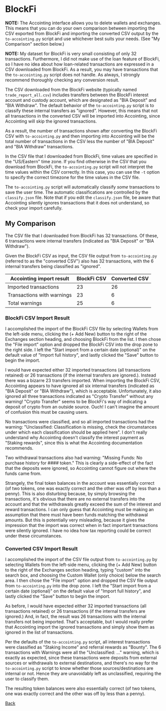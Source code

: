 # BlockFi #

**NOTE:** The Accointing interface allows you to delete wallets and exchanges.  This means that you can do your own
comparison between importing the CSV exported from BlockFi and importing the converted CSV output by the
`to-accointing.py` script and use whichever best suits your needs.  (See "My Comparison" section below.)

**NOTE:** My dataset for BlockFi is very small consisting of only 32 transactions.  Furthermore, I did not make use of
the loan feature of BlockFi, so I have no idea about how loan-related transactions are expressed in a CSV downloaded
from BlockFi.  As a result, you may have transactions that the `to-accointing.py` script does not handle. As always, I
strongly recommend thoroughly checking any conversion result.

The CSV downloaded from the BlockFi website (typically named `trade_report_all.csv`) includes transfers between the
BlockFi interest account and custody account, which are designated as "BIA Deposit" and "BIA Withdraw".  The default
behavior of the `to-accointing.py` script is to classify these internal transfers as "ignored".  However, this means
that not all transactions in the converted CSV will be imported into Accointing, since Accointing will skip the ignored
transactions.

As a result, the number of transactions shown after converting the BlockFi CSV with `to-accointing.py` and then
importing into Accointing will be the total number of transactions in the CSV less the number of "BIA Deposit" and "BIA
Withdraw" transactions.

In the CSV file that I downloaded from BlockFi, time values are specified in the "US/Eastern" time zone.  If you find
otherwise in the CSV that you download from BlockFi, the `to-accointing.py` script will not interpret the time values
within the CSV correctly.  In this case, you can use the `-t` option to specify the correct timezone for the time values
in the CSV file.

The `to-accointing.py` script will automatically classify *some* transactions to save the user time.  The automatic
classifications are controlled by the `classify.json` file.  Note that if you edit the `classify.json` file, be aware
that Accointing silently ignores transactions that it does not understand, so check your import carefully.


## My Comparison ##

The CSV file that I downloaded from BlockFi has 32 transactions.  Of these, 6 transactions were internal transfers
(indicated as "BIA Deposit" or "BIA Withdraw").

Given the BlockFi CSV as input, the CSV file output from `to-accointing.py` (referred to as the "converted CSV") also
has 32 transactions, with the 6 internal transfers being classified as "ignored".


| Accointing import result   | BlockFi CSV | Converted CSV |
| -------------------------- | ----------- | ------------- |
| Imported transactions      |      23     |        26     |
| Transactions with warnings |      23     |         6     |
| Total warnings             |      25     |         6     |


### BlockFi CSV Import Result ###

I accomplished the import of the BlockFi CSV file by selecting Wallets from the left-side menu, clicking the (+ Add New)
button to the right of the Exchanges section heading, and choosing BlockFi from the list.  I then chose the "File
import" option and dropped the BlockFi CSV into the drop zone to the right side. I left the "Start import from a certain
date (optional)" on the default value of "Import full history", and lastly clicked the "Save" button to begin the
import.

I would have expected either 32 imported transactions (all transactions retained) or 26 transactions (if the internal
transfers are ignored.).  Instead there was a bizarre 23 transfers imported.  When importing the BlockFi CSV, Accointing
appears to have ignored all six internal transfers (indicated as "BIA Deposit" or "BIA Withdraw"), which is acceptable.
Unfortunately, it also ignored all three transactions indicated as "Crypto Transfer" without any warning! "Crypto
Transfer" seems to be BlockFi's way of indicating a deposit of crypto from an outside source.  Ouch!  I can't imagine
the amount of confusion this must be causing users.

No transactions were classified, and so all imported transactions had the warning: "Unclassified: Classification is
missing, check the circumstances under which each classification should be applied here".  I don't really understand why
Accointing doesn't classify the interest payment as "Staking rewards", since this is what the Accointing documentation
recommends.

Two withdrawal transactions also had warning:  "Missing Funds:  No purchase history for #### token."  This is clearly a
side-effect of the fact that the deposits were ignored, so Accointing cannot figure out where the funds came from.

Strangely, the final token balances in the account was essentially correct (of two tokens, one was exactly correct and
the other was off by less than a penny).  This is also disturbing because, by simply browsing the transactions, it's
obvious that there are no external transfers into the account and that the withdrawals greatly exceed the sum of the
interest and reward transactions.  I can only guess that Accointing must be making an assumption that there must have
been funds matching the withdrawal amounts.  But this is potentially very misleading, because it gives the impression
that the import was correct when in fact important transactions were silently ignored.  I have no idea how tax reporting
could be correct under these circumstances.

### Converted CSV Import Result ###

I accomplished the import of the CSV file output from `to-accointing.py` by selecting Wallets from the left-side menu,
clicking the (+ Add New) button to the right of the Exchanges section heading, typing "custom" into the search box, and
choosing the Custom Wallet (only choice) below the search area.  I then chose the "File import" option and dropped the
CSV file output from `to-accointing.py` into the drop zone. I left the "Start import from a certain date (optional)" on
the default value of "Import full history", and lastly clicked the "Save" button to begin the import.

As before, I would have expected either 32 imported transactions (all transactions retained) or 26 transactions (if the
internal transfers are ignored.)  And, in fact, the result was 26 transactions with the internal transfers not being
imported.  That's acceptable, but I would really prefer that Accointing import the ignored transactions and simply show
them  as ignored in the list of transactions.

Per the defaults of the `to-accointing.py` script, all interest transactions were classified as "Staking Income" and
referral rewards as "Bounty".  The 6 transactions with Warnings were all the "Unclassified: ..." warning, which is
exactly as expected, since these transactions were deposits from external sources or withdrawals to external
destinations, and there's no way for the `to-accointing.py` script to know whether those sources/destinations are
internal or not.  Hence they are unavoidably left as unclassified, requiring the user to classify them.

The resulting token balances were also essentially correct (of two tokens, one was exactly correct and the other was off
by less than a penny).


[Back](TO-ACCOINTING.md)
